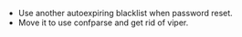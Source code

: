 - Use another autoexpiring blacklist when password reset.
- Move it to use confparse and get rid of viper.


